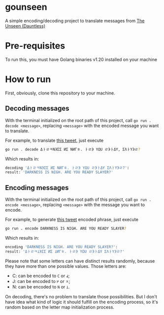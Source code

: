 # gounseen

A simple encoding/decoding project to translate messages from [The Unseen (Dauntless)](https://twitter.com/dntls_TheUnseen)

# Pre-requisites

To run this, you must have Golang binaries v1.20 installed on your machine

# How to run

First, obviously, clone this repository to your machine.

## Decoding messages

With the terminal initialized on the root path of this project, call `go run . decode <message>`, replacing `<message>` with the encoded message you want to translate.

For example, to translate [this tweet](https://twitter.com/dntls_TheUnseen/status/1714719346159944070), just execute
```bash
go run . decode ΔㅏㄹㅋNЭΣΣ­ ­ИΣ ­NИΓㅎ. ­ㅏㄹЭ ­YΩU ­ㄹЭㅏΔY, ­ΣΛㅏYЭㄹ?
```

Which results in:
```bash
decoding 'ΔㅏㄹㅋNЭΣΣ­ ­ИΣ ­NИΓㅎ. ­ㅏㄹЭ ­YΩU ­ㄹЭㅏΔY ­ΣΛㅏYЭㄹ?':
result: 'DARKNESS­ ­IS ­NIGH. ­ARE ­YOU ­READY ­SLAYER?'
```

## Encoding messages

With the terminal initialized on the root path of this project, call `go run . encode <message>`, replacing `<message>` with the message you want to encode.

For example, to generate [this tweet](https://twitter.com/dntls_TheUnseen/status/1714719346159944070) encoded phrase, just execute
```bash
go run . encode DARKNESS­ ­IS ­NIGH. ­ARE ­YOU ­READY ­SLAYER?
```

Which results in:
```bash
encoding 'DARKNESS­ ­IS ­NIGH. ­ARE ­YOU ­READY ­SLAYER?':
result: 'Δㅏㄹㅋ𑀦ЭΣΣ­ ­ИΣ ­𑀦ИΓㅎ. ­ㅏㄹЭ ­YΩU ­ㄹЭㅏΔY ­ΣΛㅏYЭㄹ?'
```

Please note that some letters can have distinct results randomly, because they have more than one possible values. Those letters are:

- C: can be encoded to `C` or `𑀘`;
- J: can be encoded to `𑀛` or `ㅈ`;
- N: can be encoded to `N` or `𑀦`.

On decoding, there's no problem to translate those possibilities. But I don't have idea what kind of logic it should fulfill on the encoding process, so it's random based on the letter map initialization process.